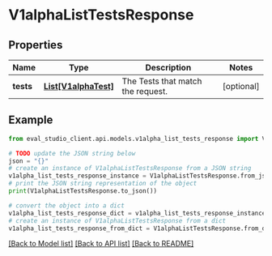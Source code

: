 # V1alphaListTestsResponse


## Properties

Name | Type | Description | Notes
------------ | ------------- | ------------- | -------------
**tests** | [**List[V1alphaTest]**](V1alphaTest.md) | The Tests that match the request. | [optional] 

## Example

```python
from eval_studio_client.api.models.v1alpha_list_tests_response import V1alphaListTestsResponse

# TODO update the JSON string below
json = "{}"
# create an instance of V1alphaListTestsResponse from a JSON string
v1alpha_list_tests_response_instance = V1alphaListTestsResponse.from_json(json)
# print the JSON string representation of the object
print(V1alphaListTestsResponse.to_json())

# convert the object into a dict
v1alpha_list_tests_response_dict = v1alpha_list_tests_response_instance.to_dict()
# create an instance of V1alphaListTestsResponse from a dict
v1alpha_list_tests_response_from_dict = V1alphaListTestsResponse.from_dict(v1alpha_list_tests_response_dict)
```
[[Back to Model list]](../README.md#documentation-for-models) [[Back to API list]](../README.md#documentation-for-api-endpoints) [[Back to README]](../README.md)


